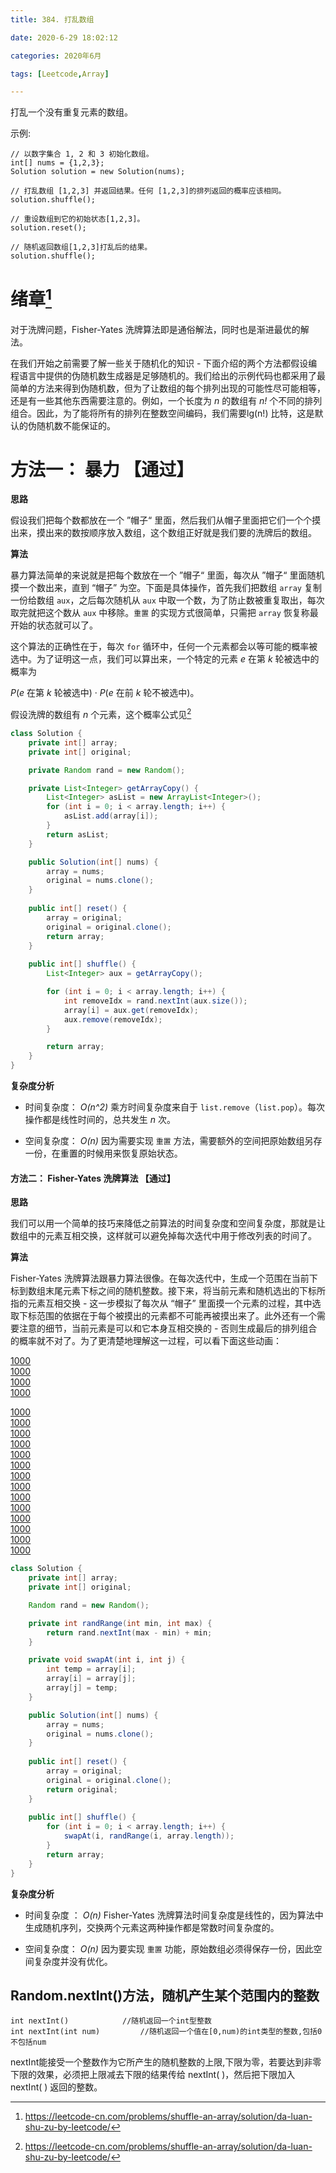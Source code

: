 ```yaml
---
title: 384. 打乱数组

date: 2020-6-29 18:02:12

categories: 2020年6月

tags: [Leetcode,Array]

---
```


打乱一个没有重复元素的数组。

<!-- more -->


示例:
    
    // 以数字集合 1, 2 和 3 初始化数组。
    int[] nums = {1,2,3};
    Solution solution = new Solution(nums);
    
    // 打乱数组 [1,2,3] 并返回结果。任何 [1,2,3]的排列返回的概率应该相同。
    solution.shuffle();
    
    // 重设数组到它的初始状态[1,2,3]。
    solution.reset();
    
    // 随机返回数组[1,2,3]打乱后的结果。
    solution.shuffle();


# 绪章[^1]

对于洗牌问题，Fisher-Yates 洗牌算法即是通俗解法，同时也是渐进最优的解法。

在我们开始之前需要了解一些关于随机化的知识 - 下面介绍的两个方法都假设编程语言中提供的伪随机数生成器是足够随机的。我们给出的示例代码也都采用了最简单的方法来得到伪随机数，但为了让数组的每个排列出现的可能性尽可能相等，还是有一些其他东西需要注意的。例如，一个长度为 *n* 的数组有 *n!* 个不同的排列组合。因此，为了能将所有的排列在整数空间编码，我们需要lg(n!) 比特，这是默认的伪随机数不能保证的。

# 方法一： 暴力 【通过】

**思路**

假设我们把每个数都放在一个 ”帽子“ 里面，然后我们从帽子里面把它们一个个摸出来，摸出来的数按顺序放入数组，这个数组正好就是我们要的洗牌后的数组。

**算法**

暴力算法简单的来说就是把每个数放在一个 ”帽子“ 里面，每次从 ”帽子“ 里面随机摸一个数出来，直到 “帽子” 为空。下面是具体操作，首先我们把数组 `array` 复制一份给数组 `aux`，之后每次随机从 `aux` 中取一个数，为了防止数被重复取出，每次取完就把这个数从 `aux` 中移除。`重置` 的实现方式很简单，只需把 `array` 恢复称最开始的状态就可以了。 

这个算法的正确性在于，每次 `for` 循环中，任何一个元素都会以等可能的概率被选中。为了证明这一点，我们可以算出来，一个特定的元素 *e* 在第 *k* 轮被选中的概率为

*P*(*e* 在第 *k* 轮被选中) ·  *P*(*e* 在前 *k* 轮不被选中)。

假设洗牌的数组有 *n* 个元素，这个概率公式见[^1]

```Java []
class Solution {
    private int[] array;
    private int[] original;

    private Random rand = new Random();

    private List<Integer> getArrayCopy() {
        List<Integer> asList = new ArrayList<Integer>();
        for (int i = 0; i < array.length; i++) {
            asList.add(array[i]);
        }
        return asList;
    }

    public Solution(int[] nums) {
        array = nums;
        original = nums.clone();
    }
    
    public int[] reset() {
        array = original;
        original = original.clone();
        return array;
    }
    
    public int[] shuffle() {
        List<Integer> aux = getArrayCopy();

        for (int i = 0; i < array.length; i++) {
            int removeIdx = rand.nextInt(aux.size());
            array[i] = aux.get(removeIdx);
            aux.remove(removeIdx);
        }

        return array;
    }
}
```

**复杂度分析**

* 时间复杂度： *O(n^2)*
乘方时间复杂度来自于 `list.remove`（`list.pop`）。每次操作都是线性时间的，总共发生 *n* 次。

* 空间复杂度： *O(n)*
因为需要实现 `重置` 方法，需要额外的空间把原始数组另存一份，在重置的时候用来恢复原始状态。

#### 方法二： Fisher-Yates 洗牌算法 【通过】

**思路**

我们可以用一个简单的技巧来降低之前算法的时间复杂度和空间复杂度，那就是让数组中的元素互相交换，这样就可以避免掉每次迭代中用于修改列表的时间了。

**算法**

Fisher-Yates 洗牌算法跟暴力算法很像。在每次迭代中，生成一个范围在当前下标到数组末尾元素下标之间的随机整数。接下来，将当前元素和随机选出的下标所指的元素互相交换 - 这一步模拟了每次从 “帽子” 里面摸一个元素的过程，其中选取下标范围的依据在于每个被摸出的元素都不可能再被摸出来了。此外还有一个需要注意的细节，当前元素是可以和它本身互相交换的 - 否则生成最后的排列组合的概率就不对了。为了更清楚地理解这一过程，可以看下面这些动画：

  [1000](https://pic.leetcode-cn.com/Figures/384/384_fisher_yates1.png)  
  [1000](https://pic.leetcode-cn.com/Figures/384/384_fisher_yates2.png)  
  [1000](https://pic.leetcode-cn.com/Figures/384/384_fisher_yates3.png)  
  [1000](https://pic.leetcode-cn.com/Figures/384/384_fisher_yates4.png)
  
  [1000](https://pic.leetcode-cn.com/Figures/384/384_fisher_yates5.png)  
  [1000](https://pic.leetcode-cn.com/Figures/384/384_fisher_yates6.png)  
  [1000](https://pic.leetcode-cn.com/Figures/384/384_fisher_yates7.png)  
  [1000](https://pic.leetcode-cn.com/Figures/384/384_fisher_yates8.png)  
  [1000](https://pic.leetcode-cn.com/Figures/384/384_fisher_yates9.png)  
  [1000](https://pic.leetcode-cn.com/Figures/384/384_fisher_yates10.png)  
  [1000](https://pic.leetcode-cn.com/Figures/384/384_fisher_yates11.png)  
  [1000](https://pic.leetcode-cn.com/Figures/384/384_fisher_yates12.png)  
  [1000](https://pic.leetcode-cn.com/Figures/384/384_fisher_yates13.png)  
  [1000](https://pic.leetcode-cn.com/Figures/384/384_fisher_yates14.png)  
  [1000](https://pic.leetcode-cn.com/Figures/384/384_fisher_yates15.png)  
  [1000](https://pic.leetcode-cn.com/Figures/384/384_fisher_yates16.png)  
  [1000](https://pic.leetcode-cn.com/Figures/384/384_fisher_yates17.png)  
  [1000](https://pic.leetcode-cn.com/Figures/384/384_fisher_yates18.png) 

```Java []
class Solution {
    private int[] array;
    private int[] original;

    Random rand = new Random();

    private int randRange(int min, int max) {
        return rand.nextInt(max - min) + min;
    }

    private void swapAt(int i, int j) {
        int temp = array[i];
        array[i] = array[j];
        array[j] = temp;
    }

    public Solution(int[] nums) {
        array = nums;
        original = nums.clone();
    }
    
    public int[] reset() {
        array = original;
        original = original.clone();
        return original;
    }
    
    public int[] shuffle() {
        for (int i = 0; i < array.length; i++) {
            swapAt(i, randRange(i, array.length));
        }
        return array;
    }
}
```


**复杂度分析**

* 时间复杂度 ： *O(n)*
Fisher-Yates 洗牌算法时间复杂度是线性的，因为算法中生成随机序列，交换两个元素这两种操作都是常数时间复杂度的。

* 空间复杂度： *O(n)*
因为要实现 `重置` 功能，原始数组必须得保存一份，因此空间复杂度并没有优化。

## Random.nextInt()方法，随机产生某个范围内的整数

    int nextInt()            //随机返回一个int型整数
    int nextInt(int num)         //随机返回一个值在[0,num)的int类型的整数,包括0不包括num

nextInt能接受一个整数作为它所产生的随机整数的上限,下限为零，若要达到非零下限的效果，必须把上限减去下限的结果传给 nextInt( )，然后把下限加入 nextInt( ) 返回的整数。

[^1]:https://leetcode-cn.com/problems/shuffle-an-array/solution/da-luan-shu-zu-by-leetcode/